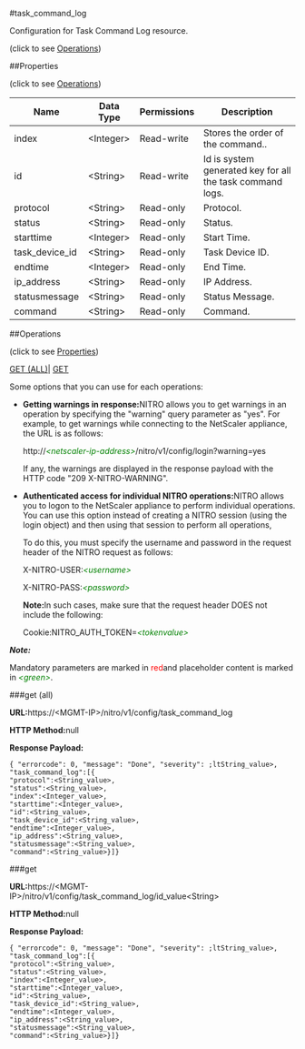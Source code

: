 #task_command_log



Configuration for Task Command Log resource.

<span>(click to see [Operations](#operations))</span>



##Properties 

<span>(click to see [Operations](#operations))</span>





<table><thead><tr><th>Name</th><th>Data Type</th><th>Permissions</th><th>Description</th></tr></thead><tbody><tr><td>index</td><td>&lt;Integer></td><td>Read-write</td><td>Stores the order of the command..</td></tr><tr><td>id</td><td>&lt;String></td><td>Read-write</td><td>Id is system generated key for all the task command logs.</td></tr><tr><td>protocol</td><td>&lt;String></td><td>Read-only</td><td>Protocol.</td></tr><tr><td>status</td><td>&lt;String></td><td>Read-only</td><td>Status.</td></tr><tr><td>starttime</td><td>&lt;Integer></td><td>Read-only</td><td>Start Time.</td></tr><tr><td>task_device_id</td><td>&lt;String></td><td>Read-only</td><td>Task Device ID.</td></tr><tr><td>endtime</td><td>&lt;Integer></td><td>Read-only</td><td>End Time.</td></tr><tr><td>ip_address</td><td>&lt;String></td><td>Read-only</td><td>IP Address.</td></tr><tr><td>statusmessage</td><td>&lt;String></td><td>Read-only</td><td>Status Message.</td></tr><tr><td>command</td><td>&lt;String></td><td>Read-only</td><td>Command.</td></tr></tbody></table>

##Operations 

<span>(click to see [Properties](#properties))</span>





[GET (ALL)](#get-all)| [GET](#get)





Some options that you can use for each operations:

<ul><li><p><b>Getting warnings in response:</b>NITRO allows you to get warnings in an operation by specifying the "warning" query parameter as "yes". For example, to get warnings while connecting to the NetScaler appliance, the URL is as follows:</p><p>http://<span style="color:green;font-style:italic;">&lt;netscaler-ip-address&gt;</span>/nitro/v1/config/login?warning=yes</p><p>If any, the warnings are displayed in the response payload with the HTTP code "209 X-NITRO-WARNING".</p></li><li><p><b>Authenticated access for individual NITRO operations:</b>NITRO allows you to logon to the NetScaler appliance to perform individual operations. You can use this option instead of creating a NITRO session (using the login object) and then using that session to perform all operations,</p><p>To do this, you must specify the username and password in the request header of the NITRO request as follows:</p><p>X-NITRO-USER:<span style="color:green;font-style:italic;">&lt;username&gt;</span></p><p>X-NITRO-PASS:<span style="color:green;font-style:italic;">&lt;password&gt;</span></p><p><b>Note:</b>In such cases, make sure that the request header DOES not include the following:</p><p>Cookie:NITRO_AUTH_TOKEN=<span style="color:green;font-style:italic;">&lt;tokenvalue&gt;</span></p></li></ul>







***Note:*** 

Mandatory parameters are marked in <span style="color:#FF0000;">red</span>and placeholder content is marked in <span style="color:green;font-style:italic">&lt;green&gt;</span>.



###get (all)







<b>URL:</b>https://&lt;MGMT-IP&gt;/nitro/v1/config/task_command_log

<b>HTTP Method:</b>null

<b>Response Payload: </b>
```
{ "errorcode": 0, "message": "Done", "severity": ;ltString_value>, "task_command_log":[{
"protocol":<String_value>,
"status":<String_value>,
"index":<Integer_value>,
"starttime":<Integer_value>,
"id":<String_value>,
"task_device_id":<String_value>,
"endtime":<Integer_value>,
"ip_address":<String_value>,
"statusmessage":<String_value>,
"command":<String_value>}]}
```







###get







<b>URL:</b>https://&lt;MGMT-IP&gt;/nitro/v1/config/task_command_log/id_value&lt;String&gt;

<b>HTTP Method:</b>null

<b>Response Payload: </b>
```
{ "errorcode": 0, "message": "Done", "severity": ;ltString_value>, "task_command_log":[{
"protocol":<String_value>,
"status":<String_value>,
"index":<Integer_value>,
"starttime":<Integer_value>,
"id":<String_value>,
"task_device_id":<String_value>,
"endtime":<Integer_value>,
"ip_address":<String_value>,
"statusmessage":<String_value>,
"command":<String_value>}]}
```







